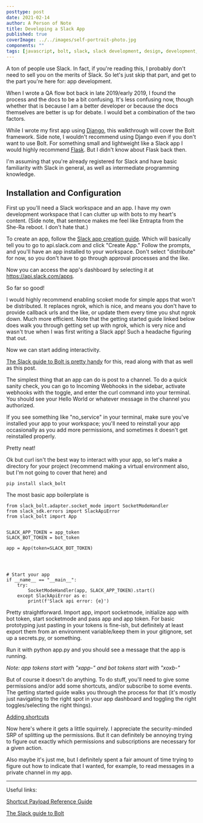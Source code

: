 ```yaml
---
posttype: post
date: 2021-02-14
author: A Person of Note
title: Developing a Slack App
published: true
coverImage: ../../images/self-portrait-photo.jpg
components: ""
tags: [javascript, bolt, slack, slack development, design, development, node.js]
---
```


A ton of people use Slack. In fact, if you're reading this, I probably don't need to sell you on the merits of Slack. So let's just skip that part, and get to the part you're here for: app development.

When I wrote a QA flow bot back in late 2019/early 2019, I found the process and the docs to be a bit confusing. It's less confusing now, though whether that is because I am a better developer or because the docs themselves are better is up for debate. I would bet a combination of the two factors.

While I wrote my first app using [Django](https://www.djangoproject.com/), this walkthrough will cover the Bolt framework. Side note, I wouldn't recommend using Django even if you don't want to use Bolt. For something small and lightweight like a Slack app I would highly recommend [Flask](https://flask.palletsprojects.com/en/1.1.x/). But I didn't know about Flask back then.

I'm assuming that you're already registered for Slack and have basic familiarity with Slack in general, as well as intermediate programming knowledge.

## Installation and Configuration
First up you'll need a Slack workspace and an app. I have my own development workspace that I can clutter up with bots to my heart's content. (Side note, that sentence makes me feel like Entrapta from the She-Ra reboot. I don't hate that.)

To create an app, follow the [Slack app creation guide](https://api.slack.com/start/overview#creating). Which will basically tell you to go to api.slack.com and click "Create App." Follow the prompts, and you'll have an app installed to your workspace. Don't select "distribute" for now, so you don't have to go through approval processes and the like.

Now you can access the app's dashboard by selecting it at https://api.slack.com/apps.

So far so good!

I would highly recommend enabling scoket mode for simple apps that won't be distributed. It replaces ngrok, which is nice, and means you don't have to provide callback urls and the like, or update them every time you shut ngrok down. Much more efficient. Note that the getting started guide linked below does walk you through getting set up with ngrok, which is very nice and wasn't true when I was first writing a Slack app! Such a headache figuring that out.

Now we can start adding interactivity.

[The Slack guide to Bolt is pretty handy](https://api.slack.com/start/building/bolt-python#start) for this, read along with that as well as this post.

The simplest thing that an app can do is post to a channel. To do a quick sanity check, you can go to Incoming Webhooks in the sidebar, activate webhooks with the toggle, and enter the curl command into your terminal. You should see your Hello World or whatever message in the channel you authorized.

If you see something like "no_service" in your terminal, make sure you've installed your app to your workspace; you'll need to reinstall your app occasionally as you add more permissions, and sometimes it doesn't get reinstalled properly.

Pretty neat!

Ok but curl isn't the best way to interact with your app, so let's make a directory for your project (recommend making a virtual environment also, but I'm not going to cover that here) and
    
    pip install slack_bolt


The most basic app boilerplate is

    from slack_bolt.adapter.socket_mode import SocketModeHandler
    from slack_sdk.errors import SlackApiError
    from slack_bolt import App


    SLACK_APP_TOKEN = app_token
    SLACK_BOT_TOKEN = bot_token

    app = App(token=SLACK_BOT_TOKEN)




    # Start your app
    if __name__ == "__main__":
        try:
            SocketModeHandler(app, SLACK_APP_TOKEN).start()
        except SlackApiError as e:
            print(f'Slack api error: {e}')

Pretty straightforward. Import app, import socketmode, initialize app with bot token, start socketmode and pass app and app token. For basic prototyping just pasting in your tokens is fine-ish, but definitely at least export them from an environment variable/keep them in your gitignore, set up a secrets.py, or something. 

Run it with python app.py and you should see a message that the app is running.

*Note: app tokens start with "xapp-" and bot tokens start with "xoxb-"*

But of course it doesn't do anything. To do stuff, you'll need to give some permissions and/or add some shortcuts, and/or subscribe to some events. The getting started guide walks you through the process for that (it's mostly just navigating to the right spot in your app dashboard and toggling the right toggles/selecting the right things).

[Adding shortcuts](https://api.slack.com/interactivity/shortcuts/using)

Now here's where it gets a little squirrely. I appreciate the security-minded SRP of splitting up the permissions. But it can definitely be annoying trying to figure out exactly which permissions and subscriptions are necessary for a given action.

Also maybe it's just me, but I definitely spent a fair amount of time trying to figure out how to indicate that I wanted, for example, to read messages in a private channel in my app.




--------
Useful links:

[Shortcut Payload Reference Guide ](https://api.slack.com/reference/interaction-payloads/shortcuts)

[The Slack guide to Bolt](https://api.slack.com/start/building/bolt-python#start)